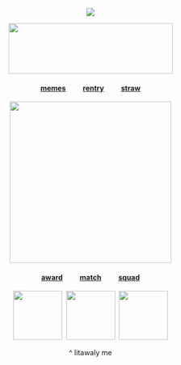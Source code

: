 <div id="header" align="center">

![](https://komarev.com/ghpvc/?username=destroy-boys&style=plastic&color=000000&label=_bmf_&base=1000)
<div id="header" align="center">

<img src=https://i.postimg.cc/yNj59dh1/Untitled89-20250816030917.png width="325" height="100">

<div id="header" align="center">
  
#### [memes](https://github.com/destroy-boys)  ⠀⠀‎  ‎  ‎  [rentry](https://rentry.co/tjkn)‎  ⠀⠀‎  ‎  ‎  ‎[straw](https://4megz.straw.page)

<img src=https://i.postimg.cc/RV0FmtVr/Untitled84-20250815003443.png width="320" height="320">

#### [award](https://github.com/pt-awards)  ⠀⠀‎  ‎  ‎  ‎[match](https://rentry.co/nwjns)  ⠀⠀‎  ‎  ‎  [squad](https://github.com/polysquad)

<img src=https://i.postimg.cc/0jkHxbxS/Screenshot-20250820-110810-Chrome.jpg width="97" height="97">  ‎  ‎  ‎<img src=https://i.postimg.cc/x86pdnT4/Screenshot-20250820-111245-Chrome.jpg width="97" height="97">  ‎  ‎  ‎<img src=https://i.postimg.cc/zD7c7SSF/Screenshot-20250820-111246-Chrome.jpg width="97" height="97">

^ litawaly me
